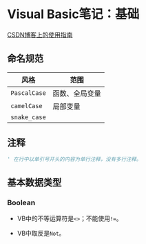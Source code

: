 # Visual Basic笔记：基础

[CSDN博客上的使用指南](https://blog.csdn.net/u011054333/article/details/78984118)

## 命名规范

| 风格         | 范围               |
| ------------ | ------------------ |
| `PascalCase` | 函数、全局变量 |
| `camelCase`  | 局部变量 |
| `snake_case` |  |

## 注释

```vb
' 在行中以单引号开头的内容为单行注释，没有多行注释。
```

## 基本数据类型

### Boolean

- VB中的不等运算符是`<>`；不能使用`!=`。

- VB中取反是`Not`。
